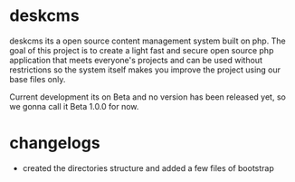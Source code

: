 # deskcms
deskcms its a open source content management system built on php. The goal of this project is to create a light fast and secure open source php application that meets everyone's projects and can be used without restrictions so the system itself makes you improve the project using our base files only.

Current development its on Beta and no version has been released yet, so we gonna call it Beta 1.0.0 for now.

# changelogs
- created the directories structure and added a few files of bootstrap
